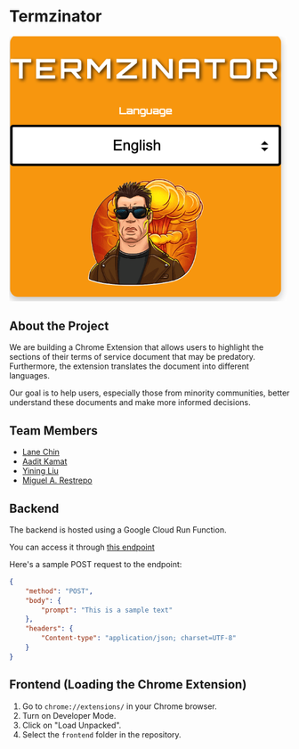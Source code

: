# Termzinator

<img src="./Termzinator Poster.png" width="500" />

## About the Project
We are building a Chrome Extension that allows users to highlight the sections of their 
terms of service document that may be predatory. Furthermore, the extension translates the 
document into different languages. 

Our goal is to help users, especially those from minority communities, better understand 
these documents and make more informed decisions.

## Team Members
- [Lane Chin](https://github.com/lchin21)
- [Aadit Kamat](https://github.com/aaditkamat)
- [Yining Liu](https://github.com/iningliu1)
- [Miguel A. Restrepo](https://github.com/Mrest68)

## Backend

The backend is hosted using a Google Cloud Run Function. 

You can access it through [this endpoint](https://termsinator-backend-108092707474.us-central1.run.app/)

Here's a sample POST request to the endpoint:

```json
{
    "method": "POST",
    "body": {
        "prompt": "This is a sample text"
    },
    "headers": {
        "Content-type": "application/json; charset=UTF-8"
    }
}
```
## Frontend (Loading the Chrome Extension)

1. Go to `chrome://extensions/` in your Chrome browser.
2. Turn on Developer Mode.
3. Click on "Load Unpacked".
4. Select the `frontend` folder in the repository.




